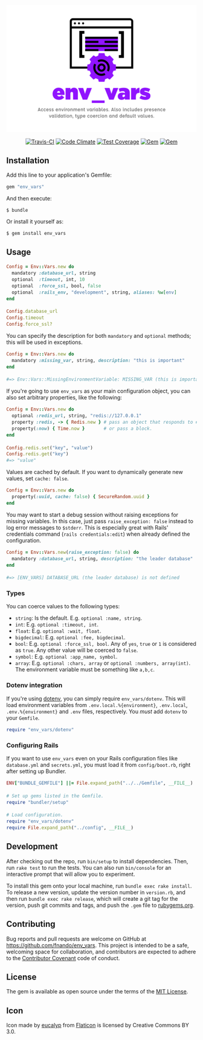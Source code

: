 ![env_vars: Access environment variables. Also includes presence validation, type coercion and default values.](https://raw.githubusercontent.com/fnando/env_vars/master/env_vars.png)

<p align="center">
  <a href="https://travis-ci.org/fnando/env_vars"><img src="https://travis-ci.org/fnando/env_vars.svg" alt="Travis-CI"></a>
  <a href="https://codeclimate.com/github/fnando/env_vars"><img src="https://codeclimate.com/github/fnando/env_vars/badges/gpa.svg" alt="Code Climate"></a>
  <a href="https://codeclimate.com/github/fnando/env_vars/coverage"><img src="https://codeclimate.com/github/fnando/env_vars/badges/coverage.svg" alt="Test Coverage"></a>
  <a href="https://rubygems.org/gems/env_vars"><img src="https://img.shields.io/gem/v/env_vars.svg" alt="Gem"></a>
  <a href="https://rubygems.org/gems/env_vars"><img src="https://img.shields.io/gem/dt/env_vars.svg" alt="Gem"></a>
</p>

## Installation

Add this line to your application's Gemfile:

```ruby
gem "env_vars"
```

And then execute:

    $ bundle

Or install it yourself as:

    $ gem install env_vars

## Usage

```ruby
Config = Env::Vars.new do
  mandatory :database_url, string
  optional  :timeout, int, 10
  optional  :force_ssl, bool, false
  optional  :rails_env, "development", string, aliases: %w[env]
end

Config.database_url
Config.timeout
Config.force_ssl?
```

You can specify the description for both `mandatory` and `optional` methods; this will be used in exceptions.

```ruby
Config = Env::Vars.new do
  mandatory :missing_var, string, description: "this is important"
end

#=> Env::Vars::MissingEnvironmentVariable: MISSING_VAR (this is important) is not defined
```

If you're going to use `env_vars` as your main configuration object, you can also set arbitrary properties, like the following:

```ruby
Config = Env::Vars.new do
  optional :redis_url, string, "redis://127.0.0.1"
  property :redis, -> { Redis.new } # pass an object that responds to #call
  property(:now) { Time.now }       # or pass a block.
end

Config.redis.set("key", "value")
Config.redis.get("key")
#=> "value"
```

Values are cached by default. If you want to dynamically generate new values, set `cache: false`.

```ruby
Config = Env::Vars.new do
  property(:uuid, cache: false) { SecureRandom.uuid }
end
```

You may want to start a debug session without raising exceptions for missing variables. In this case, just pass `raise_exception: false` instead to log error messages to `$stderr`. This is especially great with Rails' credentials command (`rails credentials:edit`) when already defined the configuration.

```ruby
Config = Env::Vars.new(raise_exception: false) do
  mandatory :database_url, string, description: "the leader database"
end

#=> [ENV_VARS] DATABASE_URL (the leader database) is not defined
```

### Types

You can coerce values to the following types:

- `string`: Is the default. E.g. `optional :name, string`.
- `int`: E.g. `optional :timeout, int`.
- `float`: E.g. `optional :wait, float`.
- `bigdecimal`: E.g. `optional :fee, bigdecimal`.
- `bool`: E.g. `optional :force_ssl, bool`. Any of `yes`, `true` or `1` is considered as `true`. Any other value will be coerced to `false`.
- `symbol`: E.g. `optional :app_name, symbol`.
- `array`: E.g. `optional :chars, array` or `optional :numbers, array(int)`. The environment variable must be something like `a,b,c`.

### Dotenv integration

If you're using [dotenv](https://rubygems.org/gems/dotenv), you can simply require `env_vars/dotenv`. This will load environment variables from `.env.local.%{environment}`, `.env.local`, `.env.%{environment}` and `.env` files, respectively. You _must_ add `dotenv` to your `Gemfile`.

```ruby
require "env_vars/dotenv"
```

### Configuring Rails

If you want to use `env_vars` even on your Rails configuration files like `database.yml` and `secrets.yml`, you must load it from `config/boot.rb`, right after setting up Bundler.

```ruby
ENV["BUNDLE_GEMFILE"] ||= File.expand_path("../../Gemfile", __FILE__)

# Set up gems listed in the Gemfile.
require "bundler/setup"

# Load configuration.
require "env_vars/dotenv"
require File.expand_path("../config", __FILE__)
```

## Development

After checking out the repo, run `bin/setup` to install dependencies. Then, run `rake test` to run the tests. You can also run `bin/console` for an interactive prompt that will allow you to experiment.

To install this gem onto your local machine, run `bundle exec rake install`. To release a new version, update the version number in `version.rb`, and then run `bundle exec rake release`, which will create a git tag for the version, push git commits and tags, and push the `.gem` file to [rubygems.org](https://rubygems.org).

## Contributing

Bug reports and pull requests are welcome on GitHub at https://github.com/fnando/env_vars. This project is intended to be a safe, welcoming space for collaboration, and contributors are expected to adhere to the [Contributor Covenant](http://contributor-covenant.org) code of conduct.

## License

The gem is available as open source under the terms of the [MIT License](http://opensource.org/licenses/MIT).

## Icon

Icon made by [eucalyp](https://www.flaticon.com/authors/eucalyp) from [Flaticon](https://www.flaticon.com/) is licensed by Creative Commons BY 3.0.
